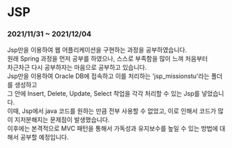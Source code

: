 # JSP

### 2021/11/31 ~ 2021/12/04
Jsp만을 이용하여 웹 어플리케이션을 구현하는 과정을 공부하였습니다.  
원래 Spring 과정을 먼저 공부를 하였으나, 스스로 부족함을 많이 느껴 처음부터  
차근차근 다시 공부하자는 마음으로 공부하고 있습니다.  
Jsp만을 이용하여 Oracle DB에 접속하고 이를 처리하는 'jsp_missionstu'라는 폴더를 생성하고  
그 안에 Insert, Delete, Update, Select 착업을 각각 처리할 수 있는 Jsp를 넣었습니다.  
이때, Jsp에서 java 코드를 원하는 만큼 전부 사용할 수 없었고, 이로 인해서 코드가 많이 지저분해지는 문제점이 발생했습니다.  
이후에는 본격적으로 MVC 패턴을 통해서 가독성과 유지보수를 높일 수 있는 방법에 대해서 공부할 예정입니다.

